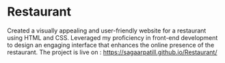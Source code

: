 # Restaurant
Created a visually appealing and user-friendly website for a restaurant using HTML and CSS. Leveraged my proficiency in front-end development to design an engaging interface that enhances the online presence of the restaurant.
The project is live on : https://sagaarpatill.github.io/Restaurant/
